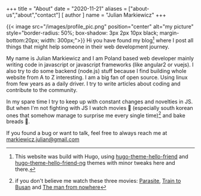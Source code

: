 +++
title = "About"
date = "2020-11-21"
aliases = ["about-us","about","contact"]
[ author ]
  name = "Julian Markiewicz"
+++

{{< image src="/images/profile_pic.png" position="center" alt="my picture" style="border-radius: 50%; box-shadow: 3px 2px 10px black; margin-bottom:20px; width: 300px;">}}
Hi you have found my blog[^1] where I post all things that might help someone in their web development journey.

My name is Julian Markiewicz and I am Poland based web developer mainly writing code in javascript or javascript frameworks (like angular2 or vuejs). I also try to do some backend (node.js) stuff because I find building whole website from A to Z interesting. I am a big fan of open source. Using linux from few years as a daily driver. I try to write articles about coding and contribute to the community.

In my spare time I try to keep up with constant changes and novelties in JS. But when I'm not fighting with JS I watch movies 🍿 (especially south korean ones that somehow manage to surprise me every single time)[^2] and bake breads 🍞.

If you found a bug or want to talk, feel free to always reach me at markiewicz.julian@gmail.com

[^1]: This website was build with Hugo, using [hugo-theme-hello-friend](https://github.com/rhazdon/hugo-theme-hello-friend-ng) and [hugo-theme-hello-friend-ng](https://github.com/panr/hugo-theme-hello-friend) themes with minor tweaks here and there.
[^2]: if you don't believe me watch these three movies: [Parasite](https://www.imdb.com/title/tt6751668/), [Train to Busan](https://www.imdb.com/title/tt5700672/) and [The man from nowhere](https://www.imdb.com/title/tt1527788/)
